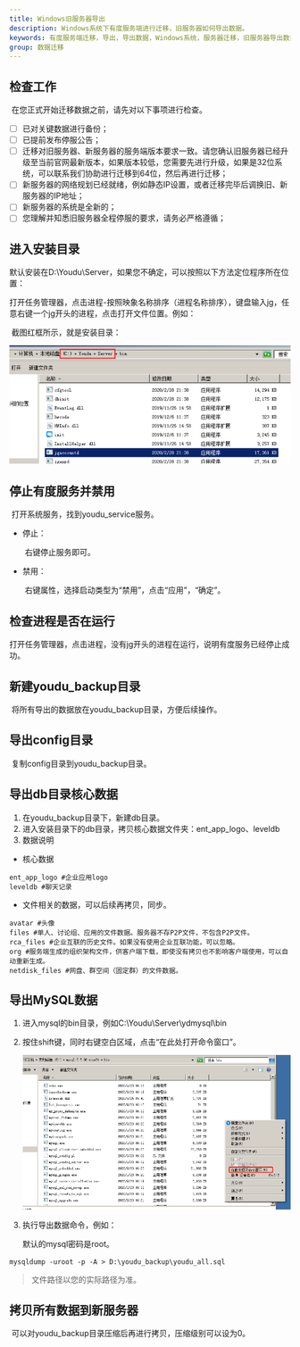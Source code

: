 ```yaml
---
title: Windows旧服务器导出
description: Windows系统下有度服务端进行迁移，旧服务器如何导出数据。
keywords: 有度服务端迁移，导出，导出数据，Windows系统，服务器迁移，旧服务器导出数据。
group: 数据迁移
---
```


## 检查工作

​		在您正式开始迁移数据之前，请先对以下事项进行检查。

- [ ] 已对关键数据进行备份；
- [ ] 已提前发布停服公告；
- [ ] 迁移对旧服务器、新服务器的服务端版本要求一致。请您确认旧服务器已经升级至当前官网最新版本，如果版本较低，您需要先进行升级，如果是32位系统，可以联系我们协助进行迁移到64位，然后再进行迁移；
- [ ] 新服务器的网络规划已经就绪，例如静态IP设置，或者迁移完毕后调换旧、新服务器的IP地址；
- [ ] 新服务器的系统是全新的；
- [ ] 您理解并知悉旧服务器全程停服的要求，请务必严格遵循；

## 进入安装目录

​		默认安装在D:\Youdu\Server，如果您不确定，可以按照以下方法定位程序所在位置：

​		打开任务管理器，点击进程-按照映象名称排序（进程名称排序），键盘输入jg，任意右键一个jg开头的进程，点击打开文件位置。例如：

​		截图红框所示，就是安装目录：

![image-20200317152607700](res/f01_00006/image-20200317152607700.png)

## 停止有度服务并禁用

​		打开系统服务，找到youdu_service服务。

- 停止：

  ​	右键停止服务即可。

- 禁用：

  ​	右键属性，选择启动类型为“禁用”，点击“应用”，“确定”。

## 检查进程是否在运行

​		打开任务管理器，点击进程，没有jg开头的进程在运行，说明有度服务已经停止成功。

## 新建youdu_backup目录

​		将所有导出的数据放在youdu_backup目录，方便后续操作。

## 导出config目录

​		复制config目录到youdu_backup目录。

## 导出db目录核心数据

1. 在youdu_backup目录下，新建db目录。
2. 进入安装目录下的db目录，拷贝核心数据文件夹：ent_app_logo、leveldb
3. 数据说明

- 核心数据

```
ent_app_logo #企业应用logo
leveldb #聊天记录
```

- 文件相关的数据，可以后续再拷贝，同步。

```
avatar #头像
files #单人、讨论组、应用的文件数据。服务器不存P2P文件，不包含P2P文件。
rca_files #企业互联的历史文件。如果没有使用企业互联功能，可以忽略。
org #服务端生成的组织架构文件，供客户端下载，即使没有拷贝也不影响客户端使用，可以自动重新生成。
netdisk_files #网盘、群空间（固定群）的文件数据。
```

## 导出MySQL数据

1. 进入mysql的bin目录，例如C:\Youdu\Server\ydmysql\bin

2. 按住shift键，同时右键空白区域，点击“在此处打开命令窗口”。

   ![image-20201118144411189](res/f01_00006/image-20201118144411189.png)

3. 执行导出数据命令，例如：

   默认的mysql密码是root。

```
mysqldump -uroot -p -A > D:\youdu_backup\youdu_all.sql
```

> 文件路径以您的实际路径为准。

## 拷贝所有数据到新服务器

​		可以对youdu_backup目录压缩后再进行拷贝，压缩级别可以设为0。